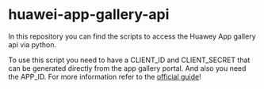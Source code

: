 # huawei-app-gallery-api
In this repository you can find the scripts to access the Huawey App gallery api via python.

To use this script you need to have a CLIENT_ID and CLIENT_SECRET that can be generated directly from the app gallery portal. And also you need the APP_ID. 
For more information refer to the [official guide](https://developer.huawei.com/consumer/en/doc/development/AppGallery-connect-Guides/agcapi-getstarted)!


